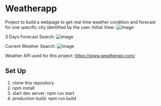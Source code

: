 # Weatherapp
Project to build a webpage to get real time weather condition and forecast for one specific city identified by the user.
Initial View:
![image](https://user-images.githubusercontent.com/96608889/209619803-06dd282d-5aff-48ce-8006-f89536d3e17b.png)

3 Days Forecast Search:
![image](https://user-images.githubusercontent.com/96608889/209619842-96d9e053-216f-47da-a0b9-ddcc16c5d0e9.png)

Current Weather Search:
![image](https://user-images.githubusercontent.com/96608889/209619877-16c50dc8-c5b3-4082-a794-5071ef6c38cd.png)


Weather API used for this project: https://www.weatherapi.com/

## Set Up
1. clone this repository
2. npm install
3. start dev server: npm run start
4. production build: npm run build
